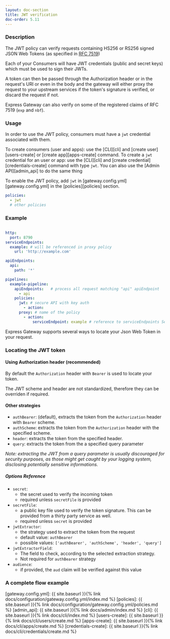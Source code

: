 ```yaml
---
layout: doc-section
title: JWT verification
doc-order: 5.11
---
```


### Description

The JWT policy can verify requests containing HS256 or RS256 signed JSON Web Tokens (as specified in
[RFC 7519][rfc-jwt])

Each of your Consumers will have JWT credentials (public and secret keys) which must be used to sign their JWTs.

A token can then be passed through the Authorization header or in the request's URI or even in the body and the gateway
will either proxy the request to your upstream services if the token's signature is verified, or discard the request if not.

Express Gateway can also verify on some of the registered claims of RFC 7519 (`exp` and `nbf`).

### Usage

In order to use the JWT policy, consumers must have a `jwt` credential associated with them.

To create consumers (user and apps): use the [CLI][cli] and [create user][users-create] or [create app][apps-create] command.
To create a `jwt` credential for an user or app: use the [CLI][cli] and [create credential][credentials-create]
command with type `jwt`. You can also use the [Admin API][admin_api] to do the same thing

To enable the JWT policy, add `jwt` in [gateway.config.yml][gateway.config.yml] in the [policies][policies] section.

```yaml
policies:
  - jwt
  # other policies
```

### Example

```yaml

http:
  port: 8790
serviceEndpoints:
  example: # will be referenced in proxy policy
    url: 'http://example.com'

apiEndpoints:
  api:
    path: '*'

pipelines:
  example-pipeline:
    apiEndpoints:   # process all request matching "api" apiEndpoint
      - api
    policies:
      jwt: # secure API with key auth
        - action:
      proxy: # name of the policy
        - action:
            serviceEndpoint: example # reference to serviceEndpoints Section

```

Express Gateway supports several ways to locate your Json Web Token in your request.

### Locating the JWT token

#### Using Authorization header (recommended)
By default the `Authorization` header with `Bearer` is used to locate your token.

The JWT scheme and header are not standardized, therefore they can be overriden if required.

#### Other strategies

- `authBearer`: (default), extracts the token from the `Authorization` header with `Bearer` scheme.
- `authScheme`: extracts the token from the `Authorization` header with the specified scheme.
- `header`: extracts the token from the specified header.
- `query`: extracts the token from the a specified query parameter

*Note: extracting the JWT from a query parameter is usually discouraged for security purposes, as those might get caught by your logging system, disclosing potentially sensitive informations.*

##### Options Reference

* `secret`:
  - the secret used to verify the incoming token
  - required unless `secretFile` is provided
* `secretFile`:
  - a public key file used to verify the token signature. This can be provided from a thirty party service as well.
  - required unless `secret` is provided
* `jwtExtractor`:
  - the strategy used to extract the token from the request
  - default value: `authBearer`
  - possible values: `['authBearer', 'authScheme', 'header', 'query']`
* `jwtExtractorField`:
  - The field to check, according to the selected extraction strategy.
  - Not required for `authBearer` strategy
* `audience`:
  - if provided, the `aud` claim will be verified against this value

### A complete flow example


[rfc-jwt]: https://tools.ietf.org/html/rfc7519
[gateway.config.yml]: {{ site.baseurl }}{% link docs/configuration/gateway.config.yml/index.md %}
[policies]: {{ site.baseurl }}{% link docs/configuration/gateway.config.yml/policies.md %}
[admin_api]: {{ site.baseurl }}{% link docs/admin/index.md %}
[cli]: {{ site.baseurl }}{% link docs/cli/index.md %}
[users-create]: {{ site.baseurl }}{% link docs/cli/users/create.md %}
[apps-create]: {{ site.baseurl }}{% link docs/cli/apps/create.md %}
[credentials-create]: {{ site.baseurl }}{% link docs/cli/credentials/create.md %}
